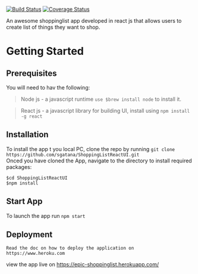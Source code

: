 [![Build Status](https://travis-ci.org/sgatana/ShoppingListReactUI.svg?branch=develop)](https://travis-ci.org/sgatana/ShoppingListReactUI)
[![Coverage Status](https://coveralls.io/repos/github/sgatana/ShoppingListReactUI/badge.svg)](https://coveralls.io/github/sgatana/ShoppingListReactUI)

An awesome shoppinglist app developed in react js that allows users to create list of things they want to shop. 

# Getting Started
## Prerequisites
You will need to hav the following:
> Node js - a javascript runtime  `use $brew install node` to install it. <br />

> React js - a javascript library for building UI, install using `npm install -g react`

## Installation
To install the app t you local PC, clone the repo by running
```git clone https://github.com/sgatana/ShoppingListReactUI.git```<br />
Onced you have cloned the App, navigate to the directory to install required packages:

```
$cd ShoppingListReactUI
$npm install
```
## Start App
To launch the app run `npm start`

## Deployment
```
Read the doc on how to deploy the application on https://www.heroku.com
```
view the app live on https://epic-shoppinglist.herokuapp.com/